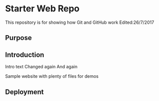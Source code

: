 # Starter Web Repo

This repository is for showing how Git and GitHub work
Edited:26/7/2017
## Purpose

## Introduction
Intro text
Changed again
And again

Sample website with plenty of files for demos

## Deployment
